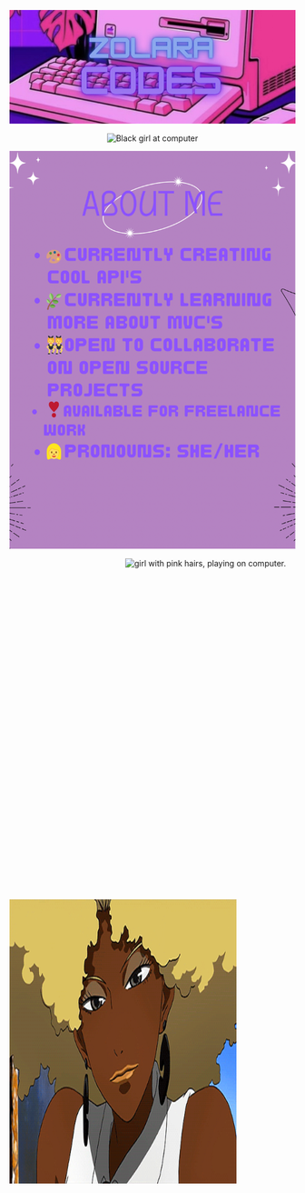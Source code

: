 <p align="center">
  <img src="3B7061AC-0F5E-4634-ADF5-4A5B4D062737.jpeg" alt="Zolara Codes Computer Logo" width="970" height="200" />
</p>

<p align="center">
  <img src="https://github.com/ZolaraCodes/ZolaraCodes/blob/main/54147A69-9DA3-4402-A06B-641CED68BE51.gif" alt="Black girl at computer" />
</p>
 
<img src="E3B4A653-A1B4-4BEA-9B88-AF02A9F75444.png" alt="About me page" width="700" height="700"  />
 </p>
  <img align="right" img src="C96455D0-40F8-4130-A6FC-3BA605BF1E07.png" alt="girl with pink hairs, playing on computer." width="300" height="600" title="Optional title">

<p align="left">
  <img src="0D1A48DE-4735-4915-9A34-5EF867CAB362.gif" alt="Atsuko Jackson" width="400" height="500" />
</p>
